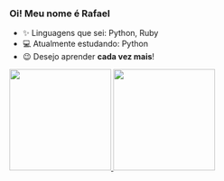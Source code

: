 ### Oi! Meu nome é Rafael 
- ✨ Linguagens que sei: Python, Ruby
- 💻 Atualmente estudando: Python
- 😉 Desejo aprender __cada vez mais__!

<div>
  <a href="https://gituhb.com/nugovit">
  <img height="180em" src="https://github-readme-stats.vercel.app/api?username=rafaelcdepaula&show_icons=true&theme=dracula&include_all_commits=true&count_private=true"/>
  <img height="180em" src="https://github-readme-stats.vercel.app/api/top-langs/?username=rafaelcdepaula&layout=compact&langs_count=7&theme=dracula"/>
</div>
<!--
**nugovit/nugovit** is a ✨ _special_ ✨ repository because its `README.md` (this file) appears on your GitHub profile.

Here are some ideas to get you started:

- 🔭 I’m currently working on ...
- 🌱 I’m currently learning ...
- 👯 I’m looking to collaborate on ...
- 🤔 I’m looking for help with ...
- 💬 Ask me about ...
- 📫 How to reach me: ...
- 😄 Pronouns: ...
- ⚡ Fun fact: ...
-->
